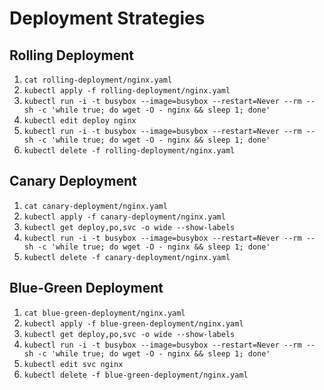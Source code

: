 # Deployment Strategies

## Rolling Deployment

1. `cat rolling-deployment/nginx.yaml`
2. `kubectl apply -f rolling-deployment/nginx.yaml`
4. `kubectl run -i -t busybox --image=busybox --restart=Never --rm -- sh -c 'while true; do wget -O - nginx && sleep 1; done'`
5. `kubectl edit deploy nginx`
6. `kubectl run -i -t busybox --image=busybox --restart=Never --rm -- sh -c 'while true; do wget -O - nginx && sleep 1; done'`
7. `kubectl delete -f rolling-deployment/nginx.yaml`

## Canary Deployment

1. `cat canary-deployment/nginx.yaml`
2. `kubectl apply -f canary-deployment/nginx.yaml`
3. `kubectl get deploy,po,svc -o wide --show-labels`
4. `kubectl run -i -t busybox --image=busybox --restart=Never --rm -- sh -c 'while true; do wget -O - nginx && sleep 1; done'`
5. `kubectl delete -f canary-deployment/nginx.yaml`

## Blue-Green Deployment

1. `cat blue-green-deployment/nginx.yaml`
2. `kubectl apply -f blue-green-deployment/nginx.yaml`
3. `kubectl get deploy,po,svc -o wide --show-labels`
4. `kubectl run -i -t busybox --image=busybox --restart=Never --rm -- sh -c 'while true; do wget -O - nginx && sleep 1; done'`
5. `kubectl edit svc nginx`
5. `kubectl delete -f blue-green-deployment/nginx.yaml`
